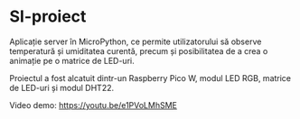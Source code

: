 # SI-proiect

Aplicație server în MicroPython, ce permite utilizatorului să observe temperatură și umiditatea curentă, precum și posibilitatea de a crea o animație pe o matrice de LED-uri.

Proiectul a fost alcatuit dintr-un Raspberry Pico W, modul LED RGB, matrice de LED-uri și modul DHT22.

Video demo: https://youtu.be/e1PVoLMhSME
